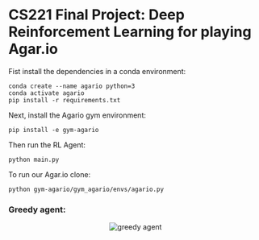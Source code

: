 # CS221 Final Project: Deep Reinforcement Learning for playing Agar.io

Fist install the dependencies in a conda environment:

```shell script
conda create --name agario python=3
conda activate agario
pip install -r requirements.txt
```

Next, install the Agario gym environment:

```shell script
pip install -e gym-agario
```

Then run the RL Agent:

```shell script
python main.py
```

To run our Agar.io clone:

```shell script
python gym-agario/gym_agario/envs/agario.py
```

### Greedy agent:

<p align="center">
<img src="https://media.giphy.com/media/loNEBr33mIkjgdaQ1q/giphy.gif" alt='greedy agent' />
</p>
